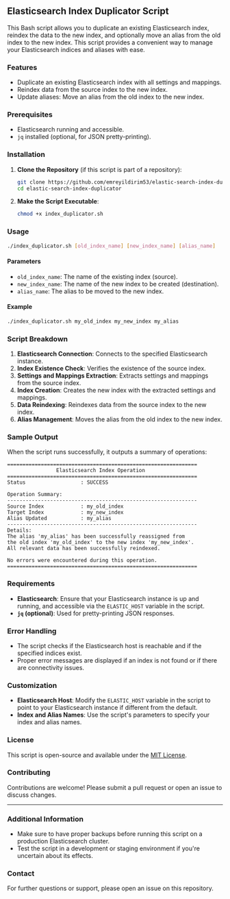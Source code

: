 ## Elasticsearch Index Duplicator Script

This Bash script allows you to duplicate an existing Elasticsearch index, reindex the data to the new index, and optionally move an alias from the old index to the new index. This script provides a convenient way to manage your Elasticsearch indices and aliases with ease.

### Features
- Duplicate an existing Elasticsearch index with all settings and mappings.
- Reindex data from the source index to the new index.
- Update aliases: Move an alias from the old index to the new index.

### Prerequisites
- Elasticsearch running and accessible.
- `jq` installed (optional, for JSON pretty-printing).

### Installation

1. **Clone the Repository** (if this script is part of a repository):
   ```bash
   git clone https://github.com/emreyildirim53/elastic-search-index-duplicator.git
   cd elastic-search-index-duplicator
   ```

2. **Make the Script Executable**:
   ```bash
   chmod +x index_duplicator.sh
   ```

### Usage

```bash
./index_duplicator.sh [old_index_name] [new_index_name] [alias_name]
```

#### Parameters
- `old_index_name`: The name of the existing index (source).
- `new_index_name`: The name of the new index to be created (destination).
- `alias_name`: The alias to be moved to the new index.

#### Example
```bash
./index_duplicator.sh my_old_index my_new_index my_alias
```

### Script Breakdown

1. **Elasticsearch Connection**: Connects to the specified Elasticsearch instance.
2. **Index Existence Check**: Verifies the existence of the source index.
3. **Settings and Mappings Extraction**: Extracts settings and mappings from the source index.
4. **Index Creation**: Creates the new index with the extracted settings and mappings.
5. **Data Reindexing**: Reindexes data from the source index to the new index.
6. **Alias Management**: Moves the alias from the old index to the new index.

### Sample Output
When the script runs successfully, it outputs a summary of operations:
```
==============================================================
                Elasticsearch Index Operation                  
==============================================================
Status                  : SUCCESS

Operation Summary:
--------------------------------------------------------------
Source Index            : my_old_index
Target Index            : my_new_index
Alias Updated           : my_alias
--------------------------------------------------------------
Details:
The alias 'my_alias' has been successfully reassigned from
the old index 'my_old_index' to the new index 'my_new_index'.
All relevant data has been successfully reindexed.

No errors were encountered during this operation.
==============================================================
```

### Requirements

- **Elasticsearch**: Ensure that your Elasticsearch instance is up and running, and accessible via the `ELASTIC_HOST` variable in the script.
- **`jq` (optional)**: Used for pretty-printing JSON responses.

### Error Handling
- The script checks if the Elasticsearch host is reachable and if the specified indices exist.
- Proper error messages are displayed if an index is not found or if there are connectivity issues.

### Customization
- **Elasticsearch Host**: Modify the `ELASTIC_HOST` variable in the script to point to your Elasticsearch instance if different from the default.
- **Index and Alias Names**: Use the script's parameters to specify your index and alias names.

### License
This script is open-source and available under the [MIT License](LICENSE).

### Contributing
Contributions are welcome! Please submit a pull request or open an issue to discuss changes.

---

### Additional Information
- Make sure to have proper backups before running this script on a production Elasticsearch cluster.
- Test the script in a development or staging environment if you're uncertain about its effects.

### Contact
For further questions or support, please open an issue on this repository.
